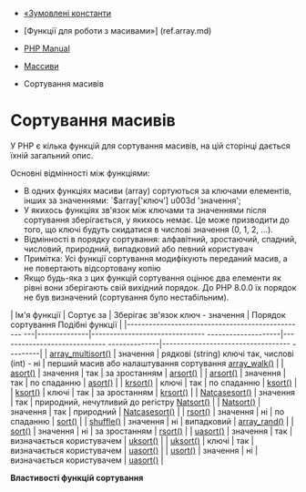 - [«Зумовлені константи](array.constants.md)
- [Функції для роботи з масивами»] (ref.array.md)

- [PHP Manual](index.md)
- [Массиви](book.array.md)
- Сортування масивів

# Сортування масивів

У PHP є кілька функцій для сортування масивів, на цій сторінці
дається їхній загальний опис.

Основні відмінності між функціями:

- В одних функціях масиви (array) сортуються за ключами елементів,
інших за значеннями: `$array['ключ'] u003d 'значення';
- У якихось функціях зв'язок між ключами та значеннями після
сортування зберігається, у якихось немає. Це може призводити до того,
що ключі будуть скидатися в числові значення (0, 1, 2, ...).
- Відмінності в порядку сортування: алфавітний, зростаючий, спадний,
числовий, природний, випадковий або певний користувач
- Примітка: Усі функції сортування модифікують переданий масив, а
не повертають відсортовану копію
- Якщо будь-яка з цих функцій сортування оцінює два елементи
як рівні вони зберігають свій вихідний порядок. До PHP 8.0.0 їх
порядок не був визначений (сортування було нестабільним).

| Ім'я функції | Сортує за | Зберігає зв'язок ключ - значення | Порядок сортування Подібні функції |
|------------------------------------------------- ---|--------------|------------------------------- --------------------|----------------------------- --------------|----------------------------------- ---------|
| [array_multisort()](function.array-multisort.md) | значення | рядкові (string) ключі так, числові (int) - ні | перший масив або налаштування сортування [array_walk()](function.array-walk.md) |
| [asort()](function.asort.md) | значення | так | за зростанням | [arsort()](function.arsort.md) |
| [arsort()](function.arsort.md) | значення | так | по спаданню | [asort()](function.asort.md) |
| [krsort()](function.krsort.md) | ключі | так | по спаданню | [ksort()](function.ksort.md) |
| [ksort()](function.ksort.md) | ключі | так | за зростанням | [krsort()](function.krsort.md) |
| [Natcasesort()](function.Natcasesort.md) | значення | так | природний, нечутливий до регістру [Natsort()](function.Natsort.md) |
| [Natsort()](function.Natsort.md) | значення | так | природний | [Natcasesort()](function.Natcasesort.md) |
| [rsort()](function.rsort.md) | значення | ні | по спаданню | [sort()](function.sort.md) |
| [shuffle()](function.shuffle.md) | значення | ні | випадковий | [array_rand()](function.array-rand.md) |
| [sort()](function.sort.md) | значення | ні | за зростанням | [rsort()](function.rsort.md) |
| [uasort()](function.uasort.md) | значення | так | визначається користувачем | [uksort()](function.uksort.md) |
| [uksort()](function.uksort.md) | ключі | так | визначається користувачем | [uasort()](function.uasort.md) |
| [usort()](function.usort.md) | значення | ні | визначається користувачем | [uasort()](function.uasort.md) |

**Властивості функцій сортування**
